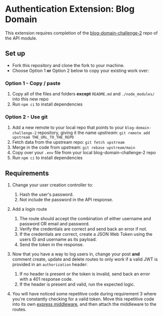 # Authentication Extension: Blog Domain

This extension requires completion of the [blog-domain-challenge-2](https://github.com/boolean-uk/blog-domain-challenge-2) repo of the API module.

## Set up

- Fork this repository and clone the fork to your machine.
- Choose Option 1 **or** Option 2 below to copy your existing work over:

### Option 1 - Copy / paste

1. Copy all of the files and folders **except** `README.md` and `./node_modules/` into this new repo
2. Run `npm ci` to install dependencies

### Option 2 - Use git

1. Add a new remote to your local repo that points to your `blog-domain-challenge-2` repository, giving it the name *upstream*: `git remote add upstream THE_URL_TO_THE_REPO`
2. Fetch data from the upstream repo: `git fetch upstream`
3. Merge in the code from upstream: `git rebase upstream/main`
4. Copy over your `.env` file from your local blog-domain-challenge-2 repo
5. Run `npm ci` to install dependencies

## Requirements

1. Change your user creation controller to:
    1. Hash the user's password.
    2. Not include the password in the API response.

2. Add a login route
    1. The route should accept the combination of either username and password OR email and password.
    2. Verify the credentials are correct and send back an error if not.
    2. If the credentials are correct, create a JSON Web Token using the users ID and username as its payload.
    3. Send the token in the response.

3. Now that you have a way to log users in, change your post **and** comment create, update and delete routes to only work if a valid JWT is provided in an `authorization` header:
    1. If no header is present or the token is invalid, send back an error with a 401 response code.
    2. If the header is present and valid, run the expected logic.

4. You will have noticed some repetitive code during requirement 3 where you're constantly checking for a valid token. Move this repetitive code into its own [express middleware](https://expressjs.com/en/guide/using-middleware.html), and then attach the middleware to the routes.